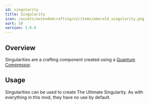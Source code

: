 ```yaml
---
id: singularity
title: Singularity
icon: /assets/extendedcrafting/v2/items/emerald_singularity.png
sort: 10
version: 1.0.0
---
```


## Overview

Singularities are a crafting component created using a [Quantum Compressor](../blocks/quantum-compressor.md).

## Usage

Singularities can be used to create The Ultimate Singularity. As with everything in this mod, they have no use by default.

